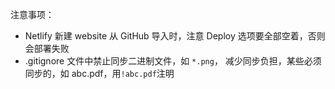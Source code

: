 注意事项：

- Netlify 新建 website 从 GitHub 导入时，注意 Deploy 选项要全部空着，否则会部署失败
- .gitignore 文件中禁止同步二进制文件，如 `*.png`， 减少同步负担，某些必须同步的，如 abc.pdf，用`!abc.pdf`注明